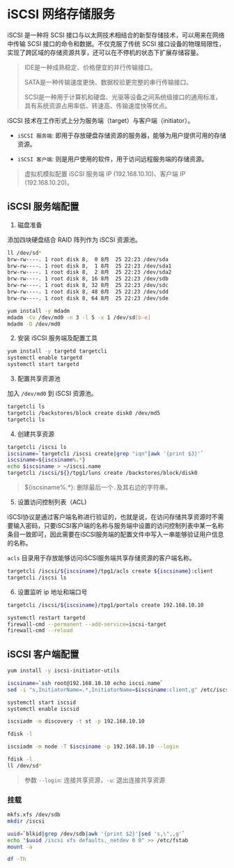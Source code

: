 <!--
 * @Author: jangrui
 * @Date: 2019-07-31 07:48:24
 * @LastEditors: jangrui
 * @LastEditTime: 2019-08-26 04:45:48
 * @version: 
 * @Descripttion: iSCSI 网络存储服务
 -->

# iSCSI 网络存储服务

iSCSI 是一种将 SCSI 接口与以太网技术相结合的新型存储技术，可以用来在网络中传输 SCSI 接口的命令和数据。不仅克服了传统 SCSI 接口设备的物理局限性，实现了跨区域的存储资源共享，还可以在不停机的状态下扩展存储容量。

> IDE是一种成熟稳定、价格便宜的并行传输接口。
>
> SATA是一种传输速度更快、数据校验更完整的串行传输接口。
>
> SCSI是一种用于计算机和硬盘、光驱等设备之间系统级接口的通用标准，具有系统资源占用率低、转速高、传输速度快等优点。

iSCSI 技术在工作形式上分为服务端（target）与客户端（initiator）。

- `iSCSI 服务端`: 即用于存放硬盘存储资源的服务器，能够为用户提供可用的存储资源。

- `iSCSI 客户端`: 则是用户使用的软件，用于访问远程服务端的存储资源。

> 虚拟机模拟配置 iSCSI 服务端 IP (192.168.10.10)、客户端 IP (192.168.10.20)。

## iSCSI 服务端配置

1. 磁盘准备

添加四块硬盘结合 RAID 阵列作为 iSCSI 资源池。

```bash
ll /dev/sd*
brw-rw----. 1 root disk 8,  0 8月  25 22:23 /dev/sda
brw-rw----. 1 root disk 8,  1 8月  25 22:23 /dev/sda1
brw-rw----. 1 root disk 8,  2 8月  25 22:23 /dev/sda2
brw-rw----. 1 root disk 8, 16 8月  25 22:23 /dev/sdb
brw-rw----. 1 root disk 8, 32 8月  25 22:23 /dev/sdc
brw-rw----. 1 root disk 8, 48 8月  25 22:23 /dev/sdd
brw-rw----. 1 root disk 8, 64 8月  25 22:23 /dev/sde

yum install -y mdadm
mdadm -Cv /dev/md0 -n 3 -l 5 -x 1 /dev/sd[b-e]
mdadm -D /dev/md0
```

2. 安装 iSCSI 服务端及配置工具

```bash
yum install -y targetd targetcli
systemctl enable targetd
systemctl start targetd
```

3. 配置共享资源池

加入 `/dev/md0` 到 iSCSI 资源池。

```bash
targetcli ls
targetcli /backstores/block create disk0 /dev/md5
targetcli ls
```

4. 创建共享资源

```bash
targetcli /iscsi ls
iscsiname=`targetcli /iscsi create|grep "iqn"|awk '{print $3}'`
iscsiname=${iscsiname%.*}
echo $iscsiname > ~/iscsi.name
targetcli /iscsi/${}/tpg1/luns create /backstores/block/disk0
```

> ${iscsiname%.*}: 删除最后一个`.`及其右边的字符串。

5. 设置访问控制列表（ACL)

iSCSI协议是通过客户端名称进行验证的，也就是说，在访问存储共享资源时不需要输入密码，只要iSCSI客户端的名称与服务端中设置的访问控制列表中某一名称条目一致即可，因此需要在iSCSI服务端的配置文件中写入一串能够验证用户信息的名称。

`acls` 目录用于存放能够访问iSCSI服务端共享存储资源的客户端名称。

```bash
targetcli /iscsi/${iscsiname}/tpg1/acls create ${iscsiname}:client
targetcli /iscsi ls
```

6. 设置监听 ip 地址和端口号

```bash
targetcli /iscsi/${iscsiname}/tpg1/portals create 192.168.10.10

systemctl restart targetd
firewall-cmd --permanent --add-service=iscsi-target
firewall-cmd --reload
```

## iSCSI 客户端配置

```bash
yum install -y iscsi-initiator-utils

iscsiname=`ssh root@192.168.10.10 echo iscsi.name`
sed -i "s,InitiatorName=.*,InitiatorName=$iscsiname:client,g" /etc/iscsi/initiatorname.iscsi

systemctl start iscsid
systemctl enable iscsid

iscsiadm -m discovery -t st -p 192.168.10.10

fdisk -l

iscsiadm -m node -T $iscsiname -p 192.168.10.10 --login

fdisk -l
ll /dev/sd*
```

> 参数 `--login`: 连接共享资源，`-u`: 退出连接共享资源

### 挂载

```bash
mkfs.xfs /dev/sdb
mkdir /iscsi

uuid=`blkid|grep /dev/sdb|awk '{print $2}'|sed 's,\",,g'`
echo "$uuid /iscsi xfs defaults,_netdev 0 0" >> /etc/fstab
mount -a

df -Th
```
